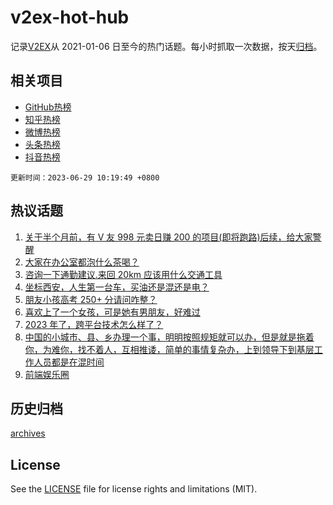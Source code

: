 # v2ex-hot-hub

 记录[V2EX](https://www.v2ex.com/)从 2021-01-06 日至今的热门话题。每小时抓取一次数据，按天[归档](archives)。
 
 ## 相关项目

- [GitHub热榜](https://github.com/lonnyzhang423/github-hot-hub)
- [知乎热榜](https://github.com/lonnyzhang423/zhihu-hot-hub)
- [微博热榜](https://github.com/lonnyzhang423/weibo-hot-hub)
- [头条热榜](https://github.com/lonnyzhang423/toutiao-hot-hub)
- [抖音热榜](https://github.com/lonnyzhang423/douyin-hot-hub)


 `更新时间：2023-06-29 10:19:49 +0800`

## 热议话题

1. [关于半个月前，有 V 友 998 元卖日赚 200 的项目(即将跑路)后续，给大家警醒](https://www.v2ex.com/t/952480)
1. [大家在办公室都泡什么茶喝？](https://www.v2ex.com/t/952306)
1. [咨询一下通勤建议.来回 20km 应该用什么交通工具](https://www.v2ex.com/t/952359)
1. [​坐标西安，人生第一台车，买油还是混还是电？](https://www.v2ex.com/t/952411)
1. [朋友小孩高考 250+ 分请问咋整？](https://www.v2ex.com/t/952409)
1. [喜欢上了一个女孩，可是她有男朋友，好难过](https://www.v2ex.com/t/952567)
1. [2023 年了，跨平台技术怎么样了？](https://www.v2ex.com/t/952400)
1. [中国的小城市、县、乡办理一个事，明明按照规矩就可以办，但是就是拖着你，为难你，找不着人，互相推诿，简单的事情复杂办，上到领导下到基层工作人员都是在混时间](https://www.v2ex.com/t/952416)
1. [前端娱乐圈](https://www.v2ex.com/t/952299)

## 历史归档

[archives](archives)

## License

See the [LICENSE](LICENSE) file for license rights and limitations (MIT).
